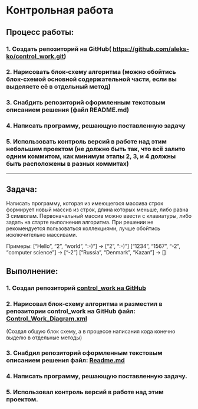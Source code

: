# Контрольная работа
## Процесс работы:
### 1. Создать репозиторий на GitHub( https://github.com/aleks-ko/control_work.git)
### 2. Нарисовать блок-схему алгоритма (можно обойтись блок-схемой основной содержательной части, если вы выделяете её в отдельный метод)
### 3. Снабдить репозиторий оформленным текстовым описанием решения (файл README.md)
### 4. Написать программу, решающую поставленную задачу
### 5. Использовать контроль версий в работе над этим небольшим проектом (не должно быть так, что всё залито одним коммитом, как минимум этапы 2, 3, и 4 должны быть расположены в разных коммитах)
--------
## Задача:
 Написать программу, которая из имеющегося массива строк формирует новый массив из строк, длина которых меньше, либо равна 3 символам. Первоначальный массив можно ввести с клавиатуры, либо задать на старте выполнения алгоритма. При решении не рекомендуется пользоваться коллекциями, лучше обойтись исключительно массивами.

Примеры:
[“Hello”, “2”, “world”, “:-)”] → [“2”, “:-)”]
[“1234”, “1567”, “-2”, “computer science”] → [“-2”]
[“Russia”, “Denmark”, “Kazan”] → []

## Выполнение:
### 1. Создал репозиторий [control_work на GitHub](https://github.com/aleks-ko/control_work.git)
### 2. Нарисовал блок-схему алгоритма и разместил в репозитории control_work на GitHub файл: [Control_Work_Diagram.xml](https://github.com/aleks-ko/control_work.git) 
(Создал общую блок схему, а в процессе написания кода конечно выделю в отдельные методы)
### 3. Снабдил репозиторий оформленным текстовым описанием решения файл: [Readme.md](https://github.com/aleks-ko/control_work.git)
### 4. Написать программу, решающую поставленную задачу.
### 5. Использовал контроль версий в работе над этим проектом.